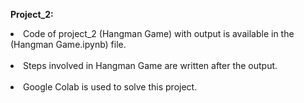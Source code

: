 <p><b>Project_2:</b><br>
<li>Code of project_2 (Hangman Game) with output is available in the (Hangman Game.ipynb) file.</li><br>
<li>Steps involved in Hangman Game are written after the output.</li><br>
<li>Google Colab is used to solve this project.</li></p>
